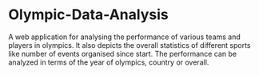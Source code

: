 # Olympic-Data-Analysis

A web application for analysing the performance of various teams and players in olympics. It also depicts the overall statistics of different sports like number of events organised since start. The performance can be analyzed in terms of the year of olympics, country or overall.
